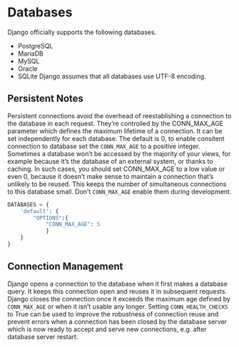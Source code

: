 # Databases

Django officially supports the following databases.

- PostgreSQL
- MariaDB
- MySQL
- Oracle
- SQLite
Django assumes that all databases use UTF-8 encoding.

## Persistent Notes

Persistent connections avoid the overhead of reestablishing a connection to the database in each request.
They’re controlled by the CONN_MAX_AGE parameter which defines the maximum lifetime of a connection.
It can be set independently for each database. The default is 0, to enable consitent connection to database set the `CONN_MAX_AGE` to a positive integer. Sometimes a database won’t be accessed by the majority of your views, for example because it’s the database of an external system, or thanks to caching. In such cases, you should set CONN_MAX_AGE to a low value or even 0, because it doesn’t make sense to maintain a connection that’s unlikely to be reused. This keeps the number of simultaneous connections to this database small.
Don’t `CONN_MAX_AGE` enable them during development.

```python
DATABASES = {
    'default': {
        "OPTIONS":{
            "CONN_MAX_AGE": 5
            }
    }
}
```

## Connection Management

Django opens a connection to the database when it first makes a database query. It keeps this connection
open and reuses it in subsequent requests. Django closes the connection once it exceeds the maximum age
defined by `CONN_MAX_AGE` or when it isn’t usable any longer.
Setting `CONN_HEALTH_CHECKS` to True can be used to improve the robustness of connection reuse and prevent
errors when a connection has been closed by the database server which is now ready to accept and serve new
connections, e.g. after database server restart.
